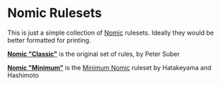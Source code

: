 # Nomic Rulesets

This is just a simple collection of [Nomic](https://en.wikipedia.org/wiki/Nomic) rulesets.  Ideally they would be better formatted for printing.

**[Nomic "Classic"](https://github.com/smurp/nomics/blob/master/nomic_classic.pdf)** is the original set of rules, by Peter Suber

**[Nomic "Minimum"](https://github.com/smurp/nomics/blob/master/nomic_minimum.pdf)** is the [Minimum Nomic](https://www.researchgate.net/publication/41223126) ruleset by Hatakeyama and Hashimoto
